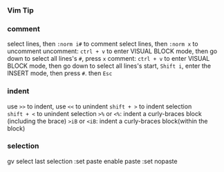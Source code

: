 
### Vim Tip
### comment
select lines, then `:norm i#` to comment
select lines, then `:norm x` to uncomment
uncomment: `ctrl + v` to enter VISUAL BLOCK mode, then go down to select all lines's `#`, press `x`
comment: `ctrl + v` to enter VISUAL BLOCK mode, then go down to select all lines's start, `Shift i`, enter the INSERT mode, then press `#`. then `Esc`

### indent
use `>>` to indent, use `<<` to unindent
`shift + >` to indent selection            
`shift + <` to unindent selection 
`>%` or `<%`: indent a curly-braces block (including the brace)
`>iB` or `<iB`: indent a curly-braces block(within the block)

### selection
gv select last selection
:set paste        enable paste 
:set nopaste